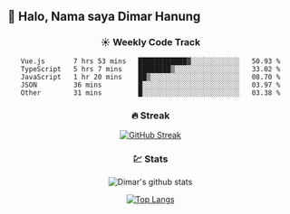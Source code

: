 ## 👋 Halo, Nama saya **Dimar Hanung**

<center>

### :sunny: Weekly Code Track
<!--START_SECTION:waka-->

```text
Vue.js       7 hrs 53 mins   ████████████▓░░░░░░░░░░░░   50.93 %
TypeScript   5 hrs 7 mins    ████████▒░░░░░░░░░░░░░░░░   33.02 %
JavaScript   1 hr 20 mins    ██▒░░░░░░░░░░░░░░░░░░░░░░   08.70 %
JSON         36 mins         █░░░░░░░░░░░░░░░░░░░░░░░░   03.97 %
Other        31 mins         █░░░░░░░░░░░░░░░░░░░░░░░░   03.38 %
```

<!--END_SECTION:waka-->

### :fire: Streak

[![GitHub Streak](http://github-readme-streak-stats.herokuapp.com?user=dimar-hanung)](https://git.io/streak-stats)

### :chart: Stats

![Dimar's github stats](https://github-readme-stats.vercel.app/api?username=dimar-hanung&show_icons=true&theme=vue)

[![Top Langs](https://github-readme-stats.vercel.app/api/top-langs/?username=dimar-hanung)](#)

</center>
